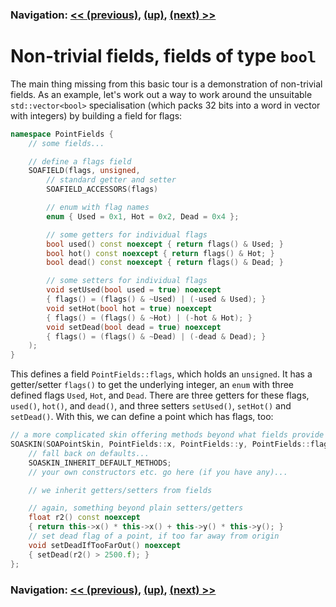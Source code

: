### Navigation: [<< (previous)](intro-1.3.md), [(up)](tutorial.md), [(next) >>](viewzip-2.1.md)

# Non-trivial fields, fields of type `bool`
The main thing missing from this basic tour is a demonstration of
non-trivial fields. As an example, let's work out a way to work around the
unsuitable `std::vector<bool>` specialisation (which packs 32 bits into a
word in vector with integers) by building a field for flags:

```cpp
namespace PointFields {
    // some fields...

    // define a flags field
    SOAFIELD(flags, unsigned,
        // standard getter and setter
        SOAFIELD_ACCESSORS(flags)

        // enum with flag names
        enum { Used = 0x1, Hot = 0x2, Dead = 0x4 };

        // some getters for individual flags
        bool used() const noexcept { return flags() & Used; }
        bool hot() const noexcept { return flags() & Hot; }
        bool dead() const noexcept { return flags() & Dead; }

        // some setters for individual flags
        void setUsed(bool used = true) noexcept
        { flags() = (flags() & ~Used) | (-used & Used); }
        void setHot(bool hot = true) noexcept
        { flags() = (flags() & ~Hot) | (-hot & Hot); }
        void setDead(bool dead = true) noexcept
        { flags() = (flags() & ~Dead) | (-dead & Dead); }
    );
}
```

This defines a field `PointFields::flags`, which holds an `unsigned`. It
has a getter/setter `flags()` to get the underlying integer, an `enum` with
three defined flags `Used`, `Hot`, and `Dead`. There are three getters for
these flags, `used()`, `hot()`, and `dead()`, and three setters `setUsed()`,
`setHot()` and `setDead()`. With this, we can define a point which has
flags, too:

```cpp
// a more complicated skin offering methods beyond what fields provide
SOASKIN(SOAPointSkin, PointFields::x, PointFields::y, PointFields::flags) {
    // fall back on defaults...
    SOASKIN_INHERIT_DEFAULT_METHODS;
    // your own constructors etc. go here (if you have any)...

    // we inherit getters/setters from fields

    // again, something beyond plain setters/getters
    float r2() const noexcept
    { return this->x() * this->x() + this->y() * this->y(); }
    // set dead flag of a point, if too far away from origin
    void setDeadIfTooFarOut() noexcept
    { setDead(r2() > 2500.f); }
};
```

### Navigation: [<< (previous)](intro-1.3.md), [(up)](tutorial.md), [(next) >>](viewzip-2.1.md)